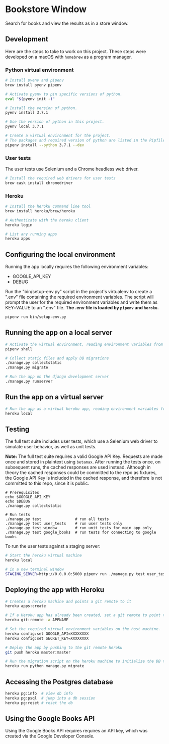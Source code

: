 # Bookstore Window

Search for books and view the results as in a store window.

## Development

Here are the steps to take to work on this project. These
steps were developed on a macOS with `homebrew` as a program
manager.

### Python virtual environment

```bash
# Install pyenv and pipenv
brew install pyenv pipenv

# Activate pyenv to pin specific versions of python.
eval "$(pyenv init -)"

# Install the version of python.
pyenv install 3.7.1

# Use the version of python in this project.
pyenv local 3.7.1

# Create a virtual environment for the project.
# The packages and required version of python are listed in the Pipfile.
pipenv install --python 3.7.1 --dev
```

### User tests

The user tests use Selenium and a Chrome headless web driver.

```bash
# Install the required web drivers for user tests
brew cask install chromedriver
```

### Heroku

```bash
# Install the heroku command line tool
brew install heroku/brew/heroku

# Authenticate with the heroku client
heroku login

# List any running apps
heroku apps
```

## Configuring the local environment

Running the app locally requires the following environment variables:

* GOOGLE_API_KEY
* DEBUG

Run the "bin/setup-env.py" script in the project's virtualenv to create a
".env" file containing the required environment variables. The script will
prompt the user for the required environment variables and write them as
KEY=VALUE to an ".env" file. **The .env file is loaded by `pipenv` and
`heroku`.**

```bash
pipenv run bin/setup-env.py
```

## Running the app on a local server

```bash
# Activate the virtual environment, reading environment variables from the ".env" file.
pipenv shell

# Collect static files and apply DB migrations
./manage.py collectstatic
./manage.py migrate

# Run the app on the django development server
./manage.py runserver
```

## Run the app on a virtual server

```bash
# Run the app as a virtual heroku app, reading environment variables from the ".env" file.
heroku local
```

## Testing

The full test suite includes user tests, which use a Selenium
web driver to simulate user behavior, as well as unit tests.

**Note:** The full test suite requires a valid Google API Key. Requests are
made once and stored in plaintext using `betamax`. After running the tests once,
on subsequent runs, the cached responses are used instead. Although in theory
the cached responses could be committed to the repo as fixtures, the Google
API Key is included in the cached response, and therefore is not committed to
this repo, since it is public.

```
# Prerequisites
echo $GOOGLE_API_KEY
echo $DEBUG
./manage.py collectstatic

# Run tests
./manage.py test               # run all tests
./manage.py test user_tests    # run user tests only
./manage.py test window        # run unit tests for main app only
./manage.py test google_books  # run tests for connecting to google books
```

To run the user tests against a staging server:

```bash
# Start the heroku virtual machine
heroku local

# in a new terminal window
STAGING_SERVER=http://0.0.0.0:5000 pipenv run ./manage.py test user_tests
```

## Deploying the app with Heroku

```bash
# Creates a heroku machine and points a git remote to it
heroku apps:create

# If a Heroku app has already been created, set a git remote to point to it
heroku git:remote -a APPNAME

# Set the required virtual environment variables on the host machine.
heroku config:set GOOGLE_API=XXXXXXXX
heroku config:set SECRET_KEY=XXXXXXXX

# Deploy the app by pushing to the git remote heroku
git push heroku master:master

# Run the migration script on the heroku machine to initialize the DB tables.
heroku run python manage.py migrate
```

## Accessing the Postgres database

```bash
heroku pg:info  # view db info
heroku pg:psql  # jump into a db session
heroku pg:reset # reset the db
```

## Using the Google Books API

Using the Google Books API requires requires an API key, which was created via
the Google Developer Console.
